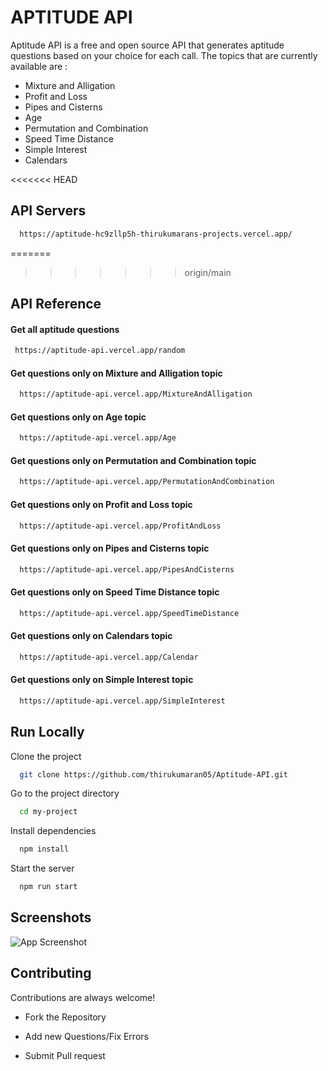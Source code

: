 # APTITUDE API 

Aptitude API is a free and open source API that generates aptitude questions based on your choice for each call. The topics that are currently available are :
* Mixture and Alligation
* Profit and Loss
* Pipes and Cisterns
* Age
* Permutation and Combination
* Speed Time Distance
* Simple Interest
* Calendars

<<<<<<< HEAD


## API Servers

```bash
  https://aptitude-hc9zllp5h-thirukumarans-projects.vercel.app/
```
=======
>>>>>>> origin/main
    
## API Reference

#### Get all aptitude questions

```bash
 https://aptitude-api.vercel.app/random
```

#### Get questions only on Mixture and Alligation topic

```bash
  https://aptitude-api.vercel.app/MixtureAndAlligation
```


#### Get questions only on Age topic

```bash
  https://aptitude-api.vercel.app/Age
```

#### Get questions only on Permutation and Combination topic

```bash
  https://aptitude-api.vercel.app/PermutationAndCombination
```


#### Get questions only on Profit and Loss topic

```bash
  https://aptitude-api.vercel.app/ProfitAndLoss
```

#### Get questions only on Pipes and Cisterns topic

```bash
  https://aptitude-api.vercel.app/PipesAndCisterns
```
#### Get questions only on Speed Time Distance topic

```bash
  https://aptitude-api.vercel.app/SpeedTimeDistance
```
#### Get questions only on Calendars topic

```bash
  https://aptitude-api.vercel.app/Calendar
```
#### Get questions only on Simple Interest topic

```bash
  https://aptitude-api.vercel.app/SimpleInterest
```



## Run Locally

Clone the project

```bash
  git clone https://github.com/thirukumaran05/Aptitude-API.git
```

Go to the project directory

```bash
  cd my-project
```

Install dependencies

```bash
  npm install
```

Start the server

```bash
  npm run start
```


## Screenshots
![App Screenshot](https://github.com/thirukumaran05/Aptitude-API/blob/main/images/demo.png)


## Contributing

Contributions are always welcome!

* Fork the Repository

* Add new Questions/Fix Errors

* Submit Pull request
